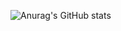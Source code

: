 ![Anurag's GitHub stats](https://github-readme-stats.vercel.app/api?username=rattamnoon&show_icons=true&theme=radical)
